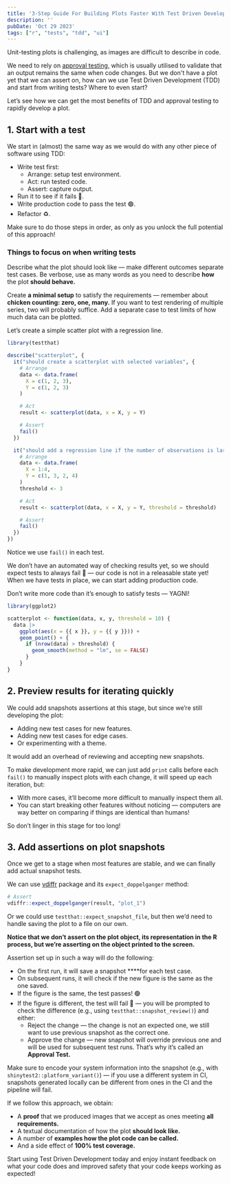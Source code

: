 ```yaml
---
title: '3-Step Guide For Building Plots Faster With Test Driven Development.'
description: ''
pubDate: 'Oct 29 2023'
tags: ["r", "tests", "tdd", "ui"]
---
```


Unit-testing plots is challenging, as images are difficult to describe in code.

We need to rely on [approval testing](https://understandlegacycode.com/approval-tests/), which is usually utilised to validate that an output remains the same when code changes. But we don't have a plot yet that we can assert on, how can we use Test Driven Development (TDD) and start from writing tests? Where to even start?

Let’s see how we can get the most benefits of TDD and approval testing to rapidly develop a plot.

## 1. Start with a test

We start in (almost) the same way as we would do with any other piece of software using TDD:

- Write test first:
    - Arrange: setup test environment.
    - Act: run tested code.
    - Assert: capture output.
- Run it to see if it fails 🔴.
- Write production code to pass the test 🟢.
- Refactor ♻️.

Make sure to do those steps in order, as only as you unlock the full potential of this approach!

### Things to focus on when writing tests

Describe what the plot should look like — make different outcomes separate test cases. Be verbose, use as many words as you need to describe **how** the plot **should behave.**

Create **a minimal setup** to satisfy the requirements — remember about **chicken counting: zero, one, many.** If you want to test rendering of multiple series, two will probably suffice. Add a separate case to test limits of how much data can be plotted.

Let’s create a simple scatter plot with a regression line.

```r
library(testthat)

describe("scatterplot", {
  it("should create a scatterplot with selected variables", {
    # Arrange
    data <- data.frame(
      X = c(1, 2, 3),
      Y = c(1, 2, 3)
    )

    # Act
    result <- scatterplot(data, x = X, y = Y)

    # Assert
    fail()
  })

  it("should add a regression line if the number of observations is larger than a given threshold", {
    # Arrange
    data <- data.frame(
      X = 1:4,
      Y = c(1, 3, 2, 4)
    )
    threshold <- 3

    # Act
    result <- scatterplot(data, x = X, y = Y, threshold = threshold)

    # Assert
    fail()
  })
})
```

Notice we use `fail()` in each test.

We don’t have an automated way of checking results yet, so we should expect tests to always fail 🔴 — our code is not in a releasable state yet! When we have tests in place, we can start adding production code.

Don’t write more code than it’s enough to satisfy tests — YAGNI!

```r
library(ggplot2)

scatterplot <- function(data, x, y, threshold = 10) {
  data |>
    ggplot(aes(x = {{ x }}, y = {{ y }})) +
    geom_point() + {
      if (nrow(data) > threshold) {
        geom_smooth(method = "lm", se = FALSE)
      }
    }
}
```

## 2. Preview results for iterating quickly

We could add snapshots assertions at this stage, but since we’re still developing the plot:

- Adding new test cases for new features.
- Adding new test cases for edge cases.
- Or experimenting with a theme.

It would add an overhead of reviewing and accepting new snapshots.

To make development more rapid, we can just add `print` calls before each `fail()` to manually inspect plots with each change, it will speed up each iteration, but:

- With more cases, it’ll become more difficult to manually inspect them all.
- You can start breaking other features without noticing — computers are way better on comparing if things are identical than humans!

So don’t linger in this stage for too long!

## 3. Add assertions on plot snapshots

Once we get to a stage when most features are stable, and we can finally add actual snapshot tests.

We can use [vdiffr](https://github.com/r-lib/vdiffr) package and its `expect_doppelganger` method:

```r
# Assert
vdiffr::expect_doppelganger(result, "plot_1")
```

Or we could use `testthat::expect_snapshot_file`, but then we’d need to handle saving the plot to a file on our own.

**Notice that we don’t assert on the plot object, its representation in the R process, but we’re asserting on the object printed to the screen.**

Assertion set up in such a way will do the following:

- On the first run, it will save a snapshot ****for each test case.
- On subsequent runs, it will check if the new figure is the same as the one saved.
- If the figure is the same, the test passes! 🟢
- If the figure is different, the test will fail 🔴 — you will be prompted to check the difference (e.g., using `testthat::snapshot_review()`) and either:
    - Reject the change — the change is not an expected one, we still want to use previous snapshot as the correct one.
    - Approve the change — new snapshot will override previous one and will be used for subsequent test runs. That’s why it’s called an **Approval Test.**

Make sure to encode your system information into the snapshot (e.g., with `shinytest2::platform_variant()`) — if you use a different system in CI, snapshots generated locally can be different from ones in the CI and the pipeline will fail.

If we follow this approach, we obtain:

- A **proof** that we produced images that we accept as ones meeting **all requirements.**
- A textual documentation of how the plot **should look like.**
- A number of **examples how the plot code can be called.**
- And a side effect of **100% test coverage.**

Start using Test Driven Development today and enjoy instant feedback on what your code does and improved safety that your code keeps working as expected!
